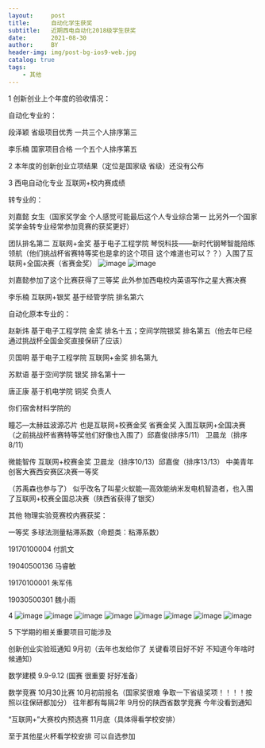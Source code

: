 ```yaml
---
layout:     post
title:      自动化学生获奖
subtitle:   近期西电自动化2018级学生获奖
date:       2021-08-30
author:     BY
header-img: img/post-bg-ios9-web.jpg
catalog: true
tags:
    - 其他 
---
```


1 创新创业上个年度的验收情况：

自动化专业的：

段泽颖 省级项目优秀 一共三个人排序第三 

李乐楠 国家项目合格 一个五个人排序第五


2 本年度的创新创业立项结果（定位是国家级 省级）还没有公布

3 西电自动化专业 互联网+校内赛成绩 

转专业的：


刘嘉懿 女生（国家奖学金 个人感觉可能最后这个人专业综合第一 比另外一个国家奖学金转专业经常参加竞赛的获奖更好）

团队排名第二 互联网+金奖  基于电子工程学院 琴悦科技——新时代钢琴智能陪练领航（他们挑战杯省赛特等奖也是拿的这个项目 这个难道也可以？？）入围了互联网+全国决赛（省赛金奖） 
![image](https://user-images.githubusercontent.com/24884878/131281859-0d5ec37c-7526-4570-8a0a-f8e8097bc0e8.png)
![image](https://user-images.githubusercontent.com/24884878/131281873-c40434ad-6a34-4773-b17c-df40ba16f5cc.png)

刘嘉懿参加了这个比赛获得了三等奖 此外参加西电校内英语写作之星大赛决赛

李乐楠 互联网+银奖 基于经管学院  排名第六

自动化原本专业的：

赵新炜	基于电子工程学院  金奖 排名十五；空间学院银奖 排名第五（他去年已经通过挑战杯全国金奖直接保研了应该） 

贝国明	基于电子工程学院 互联网+金奖 排名第九 

苏默语	基于空间学院 银奖 排名第十一

唐正康	基于机电学院 铜奖 负责人

你们宿舍材料学院的

瞳芯—太赫兹波源芯片 也是互联网+校赛金奖 省赛金奖 入围互联网+全国决赛（之前挑战杯省赛特等奖他们好像也入围了）邱嘉俊(排序5/11） 卫晨龙（排序 8/11）


微能智传 互联网+校赛金奖 卫晨龙（排序10/13）邱嘉俊（排序13/13） 中美青年创客大赛西安赛区决赛一等奖

（苏禹森也参与了） 似乎改名了叫星火蚁能—高效能纳米发电机智造者，也入围了互联网+校赛全国总决赛（陕西省获得了银奖）


其他
物理实验竞赛校内赛获奖：

一等奖	多球法测量粘滞系数（命题类：粘滞系数）	

19170100004	付凯文

19040500136	马睿敏

19170100001	朱军伟

19030500301	魏小雨

4 ![image](https://user-images.githubusercontent.com/24884878/131296147-c8c25b8c-2095-4743-98e0-f7413a0c4488.png)
![image](https://user-images.githubusercontent.com/24884878/131296183-2e5237a0-4b21-44a0-ab18-71ff6e988b6b.png)
![image](https://user-images.githubusercontent.com/24884878/131296195-3c6916f6-da8c-4435-bcad-e6a395da4148.png)
![image](https://user-images.githubusercontent.com/24884878/131296215-b9188aa1-f7f7-4bbc-8bf3-5848b2e46d90.png)
![image](https://user-images.githubusercontent.com/24884878/131296224-a1a9ffa4-8eb6-4734-a296-65fe624366a3.png)
![image](https://user-images.githubusercontent.com/24884878/131296246-0f64c1b9-867e-4a6f-b257-463f720d8399.png)
![image](https://user-images.githubusercontent.com/24884878/131296264-f344d4ec-1826-4c54-a6c6-117549f3f5c1.png)
![image](https://user-images.githubusercontent.com/24884878/131296279-7fc6d1f6-75ef-495f-9e7f-3d53279b7d5d.png)


5 下学期的相关重要项目可能涉及

创新创业实验班通知 9月初（去年也发给你了  关键看项目好不好 不知道今年啥时候通知）

数学建模 9.9-9.12 (国赛 很重要 好好准备）

数学竞赛 10月30比赛 10月初前报名（国家奖很难 争取一下省级奖项！！！！按照以往保研都加分）           往年都有每隔2年 9月份的陕西省数学竞赛 今年没看到通知 

“互联网+”大赛校内预选赛 11月底（具体得看学校安排）

至于其他星火杯看学校安排 可以自选参加
